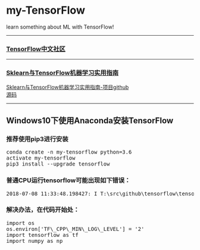 # my-TensorFlow
learn something about ML with TensorFlow!
***
### [TensorFlow中文社区](http://www.tensorfly.cn/)
***
### [Sklearn与TensorFlow机器学习实用指南](https://mp.weixin.qq.com/s?__biz=MzI5NDY1MjQzNA==&mid=2247487162&idx=2&sn=86e178bfd0e419f831880fef60981207&chksm=ec5ed1c7db2958d1ba9c30adff9b3d1558203e24f3393297122307cb6df337bfe78f197867e6&mpshare=1&scene=1&srcid=07167KmQvFQCSCkMIr5xkeMB&pass_ticket=D0egOddlhmMa16%2BtzzB7nMTp3C05YZJvkdvwOeMSbKiWgvx3ockjprqA8T9ocEYQ#rd)

[Sklearn与TensorFlow机器学习实用指南-项目github](https://github.com/apachecn/hands_on_Ml_with_Sklearn_and_TF)  
[源码](https://github.com/ageron/handson-ml)
***
## Windows10下使用Anaconda安装TensorFlow
### 推荐使用pip3进行安装
<pre>
conda create -n my-tensorflow python=3.6
activate my-tensorflow
pip3 install --upgrade tensorflow
</pre>

### 普通CPU运行tensorflow可能出现如下错误：
<pre>
2018-07-08 11:33:48.198427: I T:\src\github\tensorflow\tensorflow\core\platform\cpu_feature_guard.cc:140] Your CPU supports instructions that this TensorFlow binary was not compiled to use: AVX2
</pre>
### 解决办法，在代码开始处：
<pre>
import os
os.environ['TF\_CPP\_MIN\_LOG\_LEVEL'] = '2'
import tensorflow as tf
import numpy as np
</pre>

